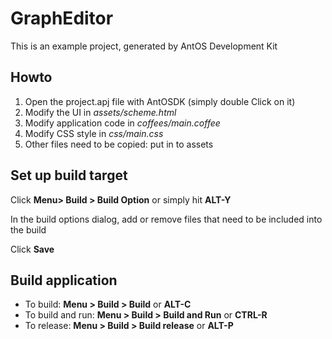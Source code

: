 # GraphEditor
This is an example project, generated by AntOS Development Kit

## Howto

1. Open the project.apj file with AntOSDK (simply double Click on it)
2. Modify the UI in *assets/scheme.html*
3. Modify application code in *coffees/main.coffee*
4. Modify CSS style in *css/main.css*
5. Other files need to be copied: put in to assets

## Set up build target

Click **Menu> Build > Build Option** or simply hit **ALT-Y**

In the build options dialog, add or remove files that need to be
included into the build

Click **Save**

## Build application
* To build: **Menu > Build > Build** or **ALT-C**
* To build and run: **Menu > Build > Build and Run** or **CTRL-R**
* To release: **Menu > Build > Build release** or **ALT-P**